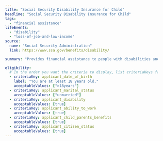 ```yaml
---
title: "Social Security Disability Insurance for Child"
headline: "Social Security Disability Insurance for Child"
tags:
  - "financial assistance"
lifeEvents:
  - "disability"
  - "loss-of-job-and-low-income"
source:
  name: "Social Security Administration"
  link: https://www.ssa.gov/benefits/disability/

summary: "Provides financial assistance to people with disabilities and their family members."

eligibility:
  # In the order you want the criteria to display, list criteriaKeys from the csv here, each followed by a comma-separated list of which values indicate eligibility for that criteria. Wrap individual values in quotes if they have inner commas.
  - criteriaKey: applicant_date_of_birth
    label: "You are at least 18 years old."
    acceptableValues: [">18years"]
  - criteriaKey: applicant_marital_status
    acceptableValues: ["unmarried"]
  - criteriaKey: applicant_disability
    acceptableValues: [true]
  - criteriaKey: applicant_ability_to_work
    acceptableValues: [true]
  - criteriaKey: applicant_child_parents_benefits
    acceptableValues: [true]
  - criteriaKey: applicant_citizen_status
    acceptableValues: [true]
---
```

